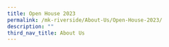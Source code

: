 ```yaml
---
title: Open House 2023
permalink: /mk-riverside/About-Us/Open-House-2023/
description: ""
third_nav_title: About Us
---
```


